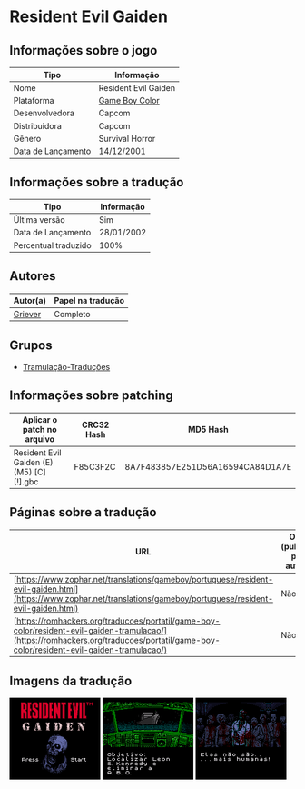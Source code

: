 # Resident Evil Gaiden

## Informações sobre o jogo

| Tipo | Informação |
| ----------- | ----------- |
| Nome | Resident Evil Gaiden |
| Plataforma | [Game Boy Color](../) |
| Desenvolvedora | Capcom |
| Distribuidora | Capcom |
| Gênero | Survival Horror |
| Data de Lançamento | 14/12/2001 |

## Informações sobre a tradução

| Tipo | Informação |
| ----------- | ----------- |
| Última versão | Sim |
| Data de Lançamento | 28/01/2002 |
| Percentual traduzido | 100% |

## Autores

| Autor(a) | Papel na tradução |
| ----------- | ----------- |
| [Griever](../../../autores/griever/) | Completo |

## Grupos

* [Tramulação\-Traduções](../../../grupos/tramulacao-traducoes/)

## Informações sobre patching

| Aplicar o patch no arquivo | CRC32 Hash | MD5 Hash |
| ----------- | ----------- | ----------- |
| Resident Evil Gaiden \(E\) \(M5\) \[C\]\[\!\]\.gbc | F85C3F2C | 8A7F483857E251D56A16594CA84D1A7E |

## Páginas sobre a tradução

| URL | Oficial (publicado pelos autores) | Possuí link de download |
| ----------- | ----------- | ----------- |
| [https://www.zophar.net/translations/gameboy/portuguese/resident-evil-gaiden.html](https://www.zophar.net/translations/gameboy/portuguese/resident-evil-gaiden.html) | Não | Sim |
| [https://romhackers.org/traducoes/portatil/game-boy-color/resident-evil-gaiden-tramulacao/](https://romhackers.org/traducoes/portatil/game-boy-color/resident-evil-gaiden-tramulacao/) | Não | Não |

## Imagens da tradução

![Imagem de exemplo da tradução 1](1.png)
![Imagem de exemplo da tradução 2](2.png)
![Imagem de exemplo da tradução 3](3.png)
